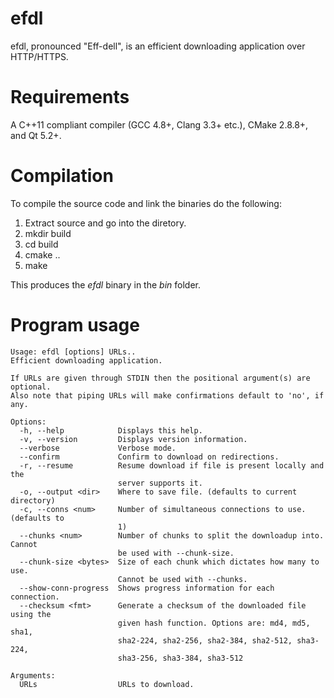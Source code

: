 efdl
====

efdl, pronounced "Eff-dell", is an efficient downloading application
over HTTP/HTTPS.

Requirements
============

A C++11 compliant compiler (GCC 4.8+, Clang 3.3+ etc.), CMake 2.8.8+,
and Qt 5.2+.

Compilation
===========

To compile the source code and link the binaries do the following:

1. Extract source and go into the diretory.
2. mkdir build
3. cd build
4. cmake ..
5. make

This produces the *efdl* binary in the *bin* folder.

Program usage
====
```
Usage: efdl [options] URLs..
Efficient downloading application.

If URLs are given through STDIN then the positional argument(s) are optional.
Also note that piping URLs will make confirmations default to 'no', if any.

Options:
  -h, --help            Displays this help.
  -v, --version         Displays version information.
  --verbose             Verbose mode.
  --confirm             Confirm to download on redirections.
  -r, --resume          Resume download if file is present locally and the
                        server supports it.
  -o, --output <dir>    Where to save file. (defaults to current directory)
  -c, --conns <num>     Number of simultaneous connections to use. (defaults to
                        1)
  --chunks <num>        Number of chunks to split the downloadup into. Cannot
                        be used with --chunk-size.
  --chunk-size <bytes>  Size of each chunk which dictates how many to use.
                        Cannot be used with --chunks.
  --show-conn-progress  Shows progress information for each connection.
  --checksum <fmt>      Generate a checksum of the downloaded file using the
                        given hash function. Options are: md4, md5, sha1,
                        sha2-224, sha2-256, sha2-384, sha2-512, sha3-224,
                        sha3-256, sha3-384, sha3-512

Arguments:
  URLs                  URLs to download.
```
